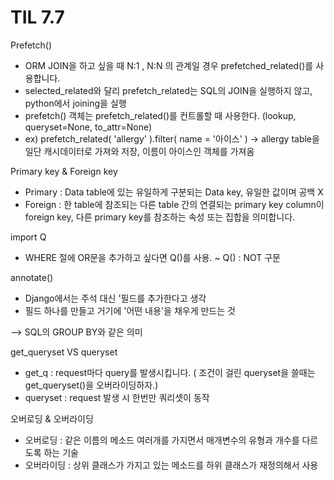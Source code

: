 # TIL 7.7

Prefetch()

- ORM JOIN을 하고 싶을 때 N:1 , N:N 의 관계일 경우 prefetched_related()를 사용합니다.
- selected_related와 달리 prefetch_related는 SQL의 JOIN을 실행하지 않고, python에서 joining을 실행
- prefetch() 객체는 prefetch_related()를 컨트롤할 때 사용한다. (lookup, queryset=None, to_attr=None)
- ex) prefetch_related( 'allergy' ).filter( name = '아이스' ) → allergy table을 일단 캐시데이터로 가져와 저장, 이름이 아이스인 객체를 가져옴

Primary key & Foreign key

- Primary : Data table에 있는 유일하게 구분되는 Data key, 유일한 값이며 공백 X
- Foreign : 한 table에 참조되는 다른 table 간의 연결되는 primary key column이 foreign key, 다른 primary key를 참조하는 속성 또는 집합을 의미합니다.

import Q

- WHERE 절에 OR문을 추가하고 싶다면 Q()를 사용.     ~ Q() :  NOT 구문

annotate()

- Django에서는 주석 대신 '필드를 추가한다고 생각
- 필드 하나를 만들고 거기에 '어떤 내용'을 채우게 만드는 것

—> SQL의 GROUP BY와 같은 의미

get_queryset VS queryset

- get_q : request마다 query를 발생시킵니다. ( 조건이 걸린 queryset을 쓸때는 get_queryset()을 오버라이딩하자.)
- queryset : request 발생 시 한번만 쿼리셋이 동작

오버로딩 & 오버라이딩

- 오버로딩 : 같은 이름의 메소드 여러개를 가지면서 매개변수의 유형과 개수를 다르도록 하는 기술
- 오버라이딩 : 상위 클래스가 가지고 있는 메소드를 하위 클래스가 재정의해서 사용